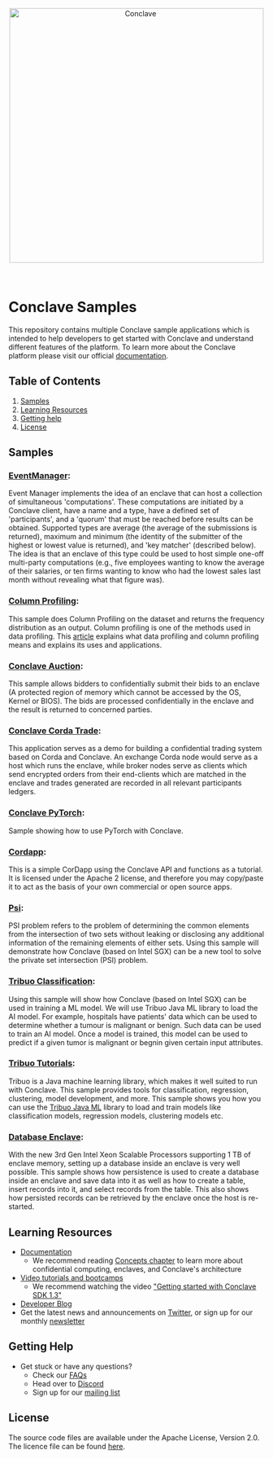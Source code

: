 <p align="center">
  <img src="https://conclave.net/wp-content/uploads/2020/12/Conclave_logo_master.png" alt="Conclave" width="500">
</p>
<br>

# Conclave Samples

This repository contains multiple Conclave sample applications which is intended to help
developers to get started with Conclave and understand different features of
the platform. To learn more about the Conclave platform please visit our official
[documentation](https://docs.conclave.net/).

## Table of Contents

1. [Samples](#Samples)
2. [Learning Resources](#Resources)
3. [Getting help](#Help)
4. [License](#License)

## Samples <a name="Samples"></a>

### [EventManager](./EventManager):
Event Manager implements the idea of an enclave that can host a collection of simultaneous 'computations'. These computations are initiated by a Conclave client, have a name and a type, have a defined set of 'participants', and a 'quorum' that must be reached before results can be obtained. Supported types are average (the average of the submissions is returned), maximum and minimum (the identity of the submitter of the highest or lowest value is returned), and 'key matcher' (described below).
The idea is that an enclave of this type could be used to host simple one-off multi-party computations (e.g., five employees wanting to know the average of their salaries, or ten firms wanting to know who had the lowest sales last month without revealing what that figure was).

### [Column Profiling](./column-profiling):
This sample does Column Profiling on the dataset and
returns the frequency distribution as an output. Column profiling is one of the methods used in data profiling.
This [article](https://www.alooma.com/blog/what-is-data-profiling) explains what data profiling and column profiling means
and explains its uses and applications.

### [Conclave Auction](./conclave-auction):
This sample allows bidders to confidentially submit their bids to an enclave (A protected region of memory which cannot be accessed by the OS, Kernel or BIOS). The bids are processed confidentially in the enclave and the result is returned to concerned parties.

### [Conclave Corda Trade](./conclave-corda-trade):
This application serves as a demo for building a confidential trading system based on Corda and Conclave. An exchange Corda node would serve as a host which runs the enclave, while broker nodes serve as clients which send encrypted orders from their end-clients which are matched in the enclave and trades generated are recorded in all relevant participants ledgers.

### [Conclave PyTorch](./pytorch):
Sample showing how to use PyTorch with Conclave.

### [Cordapp](./cordapp):
This is a simple CorDapp using the Conclave API and functions as a tutorial. It is licensed under the Apache 2 license, and therefore you may copy/paste it to act as the basis of your own commercial or open source apps.

### [Psi](./psi-sample):
PSI problem refers to the problem of determining the common elements from the intersection of two sets without leaking or disclosing any additional information of the remaining elements of either sets.
Using this sample will demonstrate how Conclave (based on Intel SGX) can be a new tool to solve the private set intersection (PSI) problem.

### [Tribuo Classification](./tribuo-classification):
Using this sample will show how Conclave (based on Intel SGX) can be used in training a ML model. We will use Tribuo Java ML library to load the AI model.
For example, hospitals have patients' data which can be used to determine whether a tumour is malignant or benign.
Such data can be used to train an AI model. Once a model is trained, this model can be used to predict if a given tumor is malignant
or begnin given certain input attributes.

### [Tribuo Tutorials](./tribuo-tutorials):
Tribuo is a Java machine learning library, which makes it well suited to run with Conclave. This sample provides tools for classification, regression, clustering, model development, and more.
This sample shows you how you can use the [Tribuo Java ML](https://tribuo.org/learn/4.0/tutorials/) library to load and train models like classification models, regression models, clustering models etc.

### [Database Enclave](./psi-sample):
With the new 3rd Gen Intel Xeon Scalable Processors supporting 1 TB of enclave memory, 
setting up a database inside an enclave is very well possible. This sample shows how persistence is used to create a database inside an enclave and save data into it as well as how to create a
table, insert records into it, and select records from the table. This also shows how persisted records can be retrieved by
the enclave once the host is re-started.

## Learning Resources <a name="Resources"></a>

- [Documentation](https://docs.conclave.net)
  - We recommend reading [Concepts chapter](https://docs.conclave.net/enclaves.html) to learn more about confidential computing, enclaves, and Conclave's architecture
- [Video tutorials and bootcamps](https://www.youtube.com/channel/UCSZbii_Z5QXci6Sr-CvStuw)
  -  We recommend watching the video ["Getting started with Conclave SDK 1.3"](https://youtu.be/nwyGL5OemSU)
-  [Developer Blog](https://developer.r3.com/blog/category/conclave/)
-  Get the latest news and announcements on [Twitter](https://twitter.com/Conclavecompute),  or sign up for our monthly [newsletter](https://www.conclave.net/#newsletter)

## Getting Help <a name="Help"></a>

- Get stuck or have any questions?
  - Check our [FAQs](https://docs.conclave.net/faq.html)
  - Head over to [Discord](https://discord.gg/8RhkXc5eFp)
  - Sign up for our [mailing list](https://groups.io/g/conclave-discuss)

## License <a name="License"></a>
The source code files are available under the Apache License, Version 2.0.
The licence file can be found [here](https://github.com/R3Conclave/conclave-samples/blob/master/LICENSE).
